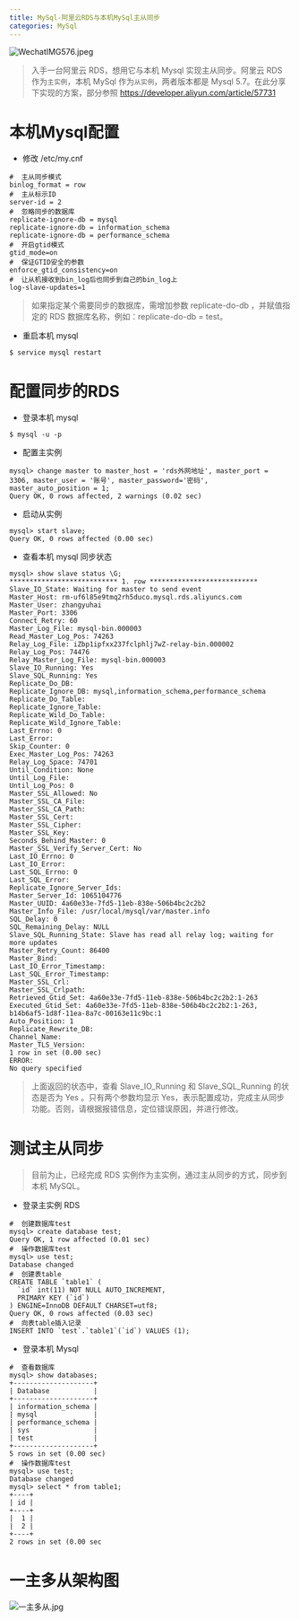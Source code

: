 ```yaml
---
title: MySql-阿里云RDS与本机MySql主从同步
categories: MySql
---
```


![WechatIMG576.jpeg](https://upload-images.jianshu.io/upload_images/15325592-46bf5f4b84d9fd97.jpeg?imageMogr2/auto-orient/strip%7CimageView2/2/w/1240)
<!-- more -->

> 入手一台阿里云 RDS，想用它与本机 Mysql 实现主从同步。阿里云 RDS 作为`主实例`，本机 MySql 作为`从实例`，两者版本都是 Mysql 5.7。在此分享下实现的方案，部分参照 https://developer.aliyun.com/article/57731

#  本机Mysql配置

- 修改 /etc/my.cnf 

```
#  主从同步模式
binlog_format = row
#  主从标示ID
server-id = 2
#  忽略同步的数据库
replicate-ignore-db = mysql
replicate-ignore-db = information_schema
replicate-ignore-db = performance_schema
#  开启gtid模式
gtid_mode=on
#  保证GTID安全的参数
enforce_gtid_consistency=on
#  让从机接收到bin_log后也同步到自己的bin_log上
log-slave-updates=1
```

> 如果指定某个需要同步的数据库，需增加参数 replicate-do-db ，并赋值指定的 RDS 数据库名称，例如：replicate-do-db = test。

- 重启本机 mysql

```
$ service mysql restart
```

#  配置同步的RDS

- 登录本机 mysql

```
$ mysql -u -p
```

- 配置主实例

```
mysql> change master to master_host = 'rds外网地址', master_port = 3306, master_user = '账号', master_password='密码', master_auto_position = 1;
Query OK, 0 rows affected, 2 warnings (0.02 sec)
```

- 启动从实例

```
mysql> start slave;
Query OK, 0 rows affected (0.00 sec)
```

- 查看本机 mysql 同步状态

```
mysql> show slave status \G;
*************************** 1. row ***************************
Slave_IO_State: Waiting for master to send event
Master_Host: rm-uf6l85e9tmq2rh5duco.mysql.rds.aliyuncs.com
Master_User: zhangyuhai
Master_Port: 3306
Connect_Retry: 60
Master_Log_File: mysql-bin.000003
Read_Master_Log_Pos: 74263
Relay_Log_File: iZbp1ipfxx237fclphlj7wZ-relay-bin.000002
Relay_Log_Pos: 74476
Relay_Master_Log_File: mysql-bin.000003
Slave_IO_Running: Yes
Slave_SQL_Running: Yes
Replicate_Do_DB:
Replicate_Ignore_DB: mysql,information_schema,performance_schema
Replicate_Do_Table:
Replicate_Ignore_Table:
Replicate_Wild_Do_Table:
Replicate_Wild_Ignore_Table:
Last_Errno: 0
Last_Error:
Skip_Counter: 0
Exec_Master_Log_Pos: 74263
Relay_Log_Space: 74701
Until_Condition: None
Until_Log_File:
Until_Log_Pos: 0
Master_SSL_Allowed: No
Master_SSL_CA_File:
Master_SSL_CA_Path:
Master_SSL_Cert:
Master_SSL_Cipher:
Master_SSL_Key:
Seconds_Behind_Master: 0
Master_SSL_Verify_Server_Cert: No
Last_IO_Errno: 0
Last_IO_Error:
Last_SQL_Errno: 0
Last_SQL_Error:
Replicate_Ignore_Server_Ids:
Master_Server_Id: 1065104776
Master_UUID: 4a60e33e-7fd5-11eb-838e-506b4bc2c2b2
Master_Info_File: /usr/local/mysql/var/master.info
SQL_Delay: 0
SQL_Remaining_Delay: NULL
Slave_SQL_Running_State: Slave has read all relay log; waiting for more updates
Master_Retry_Count: 86400
Master_Bind:
Last_IO_Error_Timestamp:
Last_SQL_Error_Timestamp:
Master_SSL_Crl:
Master_SSL_Crlpath:
Retrieved_Gtid_Set: 4a60e33e-7fd5-11eb-838e-506b4bc2c2b2:1-263
Executed_Gtid_Set: 4a60e33e-7fd5-11eb-838e-506b4bc2c2b2:1-263,
b14b6af5-1d8f-11ea-8a7c-00163e11c9bc:1
Auto_Position: 1
Replicate_Rewrite_DB:
Channel_Name:
Master_TLS_Version:
1 row in set (0.00 sec)
ERROR:
No query specified
```

> 上面返回的状态中，查看 Slave_IO_Running 和 Slave_SQL_Running 的状态是否为 Yes 。只有两个参数均显示 Yes，表示配置成功，完成主从同步功能。否则，请根据报错信息，定位错误原因，并进行修改。

#  测试主从同步

> 目前为止，已经完成 RDS 实例作为主实例，通过主从同步的方式，同步到本机 MySQL。

- 登录主实例 RDS

```
#  创建数据库test
mysql> create database test;
Query OK, 1 row affected (0.01 sec)
#  操作数据库test
mysql> use test;
Database changed
#  创建表table
CREATE TABLE `table1` (
  `id` int(11) NOT NULL AUTO_INCREMENT,
  PRIMARY KEY (`id`)
) ENGINE=InnoDB DEFAULT CHARSET=utf8;
Query OK, 0 rows affected (0.03 sec)
#  向表table插入记录
INSERT INTO `test`.`table1`(`id`) VALUES (1);
```

- 登录本机 Mysql

```
#  查看数据库
mysql> show databases;
+--------------------+
| Database           |
+--------------------+
| information_schema |
| mysql              |
| performance_schema |
| sys                |
| test               |
+--------------------+
5 rows in set (0.00 sec)
#  操作数据库test
mysql> use test;
Database changed
mysql> select * from table1;
+----+
| id |
+----+
|  1 |
|  2 |
+----+
2 rows in set (0.00 sec
```

#  一主多从架构图

![一主多从.jpg](https://upload-images.jianshu.io/upload_images/15325592-59f92d08a1fbd05e.jpg?imageMogr2/auto-orient/strip%7CimageView2/2/w/1240)
<!-- more -->

